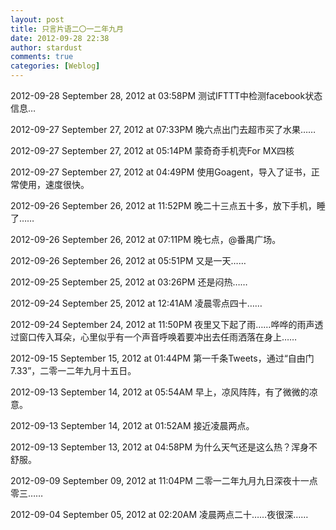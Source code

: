 ```yaml
---
layout: post
title: 只言片语二〇一二年九月
date: 2012-09-28 22:38
author: stardust
comments: true
categories: [Weblog]
---
```

2012-09-28 September 28, 2012 at 03:58PM 测试IFTTT中检测facebook状态信息…

2012-09-27 September 27, 2012 at 07:33PM 晚六点出门去超市买了水果……

2012-09-27 September 27, 2012 at 05:14PM 蒙奇奇手机壳For MX四核

2012-09-27 September 27, 2012 at 04:49PM 使用Goagent，导入了证书，正常使用，速度很快。

2012-09-26 September 26, 2012 at 11:52PM 晚二十三点五十多，放下手机，睡了……

2012-09-26 September 26, 2012 at 07:11PM 晚七点，@番禺广场。

2012-09-26 September 26, 2012 at 05:51PM 又是一天……

2012-09-25 September 25, 2012 at 03:26PM 还是闷热……

2012-09-24 September 25, 2012 at 12:41AM 凌晨零点四十……

2012-09-24 September 24, 2012 at 11:50PM 夜里又下起了雨……哗哗的雨声透过窗口传入耳朵，心里似乎有一个声音呼唤着要冲出去任雨洒落在身上……

2012-09-15 September 15, 2012 at 01:44PM 第一千条Tweets，通过“自由门7.33”，二零一二年九月十五日。

2012-09-13 September 14, 2012 at 05:54AM 早上，凉风阵阵，有了微微的凉意。

2012-09-13 September 14, 2012 at 01:52AM 接近凌晨两点。

2012-09-13 September 13, 2012 at 04:58PM 为什么天气还是这么热？浑身不舒服。

2012-09-09 September 09, 2012 at 11:04PM 二零一二年九月九日深夜十一点零三……

2012-09-04 September 05, 2012 at 02:20AM 凌晨两点二十……夜很深……

